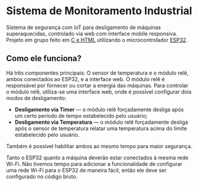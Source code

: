 # Sistema de Monitoramento Industrial
Sistema de segurança com IoT para desligamento de máquinas superaquecidas, controlado via web com interface mobile responsiva. Projeto em grupo feito em <ins>C e HTML</ins> utilizando o microcontrolador <ins>ESP32</ins>.

## Como ele funciona?
Há três componentes principais: O sensor de temperatura e o módulo relê, ambos conectados ao ESP32, e a interface web.
O módulo relê é responsável por fornecer ou cortar a energia das máquinas. Para controlar o módulo relê, utiliza-se uma interface web, onde é possível configurar dois modos de desligamento:
- **Desligamento via Timer** ― o módulo relê forçadamente desliga após um certo período de tempo estabelecido pelo usuário;
- **Desligamento via Temperatura** ― o módulo relê forçadamente desliga após o sensor de temperatura relatar uma temperatura acima do limite estabelecido pelo usuário.

Também é possível habilitar ambos ao mesmo tempo para maior segurança.

Tanto o ESP32 quanto a máquina deverão estar conectados à mesma rede Wi-Fi. Não tivemos tempo para adicionar a funcionalidade de configurar uma rede Wi-Fi para o ESP32 de maneira fácil, então ele deve ser configurado no código bruto.
